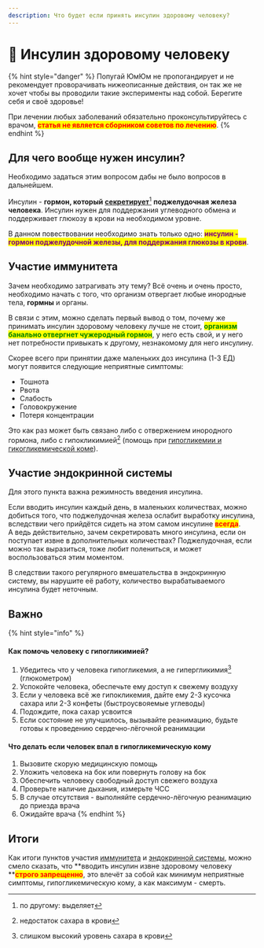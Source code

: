 ```yaml
---
description: Что будет если принять инсулин здоровому человеку?
---
```


# 💉 Инсулин здоровому человеку

{% hint style="danger" %}
Попугай ЮмЮм не пропогандирует и не рекомендует проворачивать нижеописанные действия, он так же не хочет чтобы вы проводили такие эксперименты над собой. Берегите себя и своё здоровье!

При лечении любых заболеваний обязательно проконсультируйтесь с врачом, <mark style="color:red;">**статья не является сборником советов по лечению**</mark>.
{% endhint %}

## Для чего вообще нужен инсулин? <a href="#why-do-you-need-insulin" id="why-do-you-need-insulin"></a>

Необходимо задаться этим вопросом дабы не было вопросов в дальнейшем.

Инсулин - **гормон, который** [**секретирует**](#user-content-fn-1)[^1] **поджелудочная железа человека**. Инсулин нужен для поддержания углеводного обмена и поддерживает глюкозу в крови на необходимом уровне.

В данном повествовании необходимо знать только одно: <mark style="color:purple;">**инсулин - гормон поджелудочной железы, для поддержания глюкозы в крови**</mark>.

## Участие иммунитета <a href="#immune-system-involvement" id="immune-system-involvement"></a>

Зачем необходимо затрагивать эту тему? Всё очень и очень просто, необходимо начать с того, что организм отвергает любые инородные тела, **гормны** и органы.

В связи с этим, можно сделать первый вывод о том, почему же принимать инсулин здоровому человеку лучше не стоит, <mark style="color:green;">**организм банально отвергнет чужеродный гормон**</mark>, у него есть свой, и у него нет потребности привыкать к другому, незнакомому для него инсулину.

Скорее всего при принятии даже маленьких доз инсулина (1-3 ЕД) могут появится следующие неприятные симптомы:

* Тошнота
* Рвота
* Слабость
* Головокружение
* Потеря концентрации

Это как раз может быть связано либо с отвержением инородного гормона, либо с гипокликимией[^2] (помощь при [гипогликемии и гикогликемической коме](insulin-for-a-healthy-person.md#important)).

## Участие эндокринной системы <a href="#endocrine-system-involvement" id="endocrine-system-involvement"></a>

Для этого пункта важна режимность введения инсулина.

Если вводить инсулин каждый день, в маленьких количествах, можно добиться того, что поджелудочная железа ослабит выработку инсулина, вследствии чего прийдётся сидеть на этом самом инсулине <mark style="color:red;">**всегда**</mark>.\
А ведь действительно, зачем секретировать много инсулина, если он поступает извне в дополнительных количествах? Поджелудочная, если можно так выразиться, тоже любит полениться, и может воспользоваться этим моментом.

В следствии такого регулярного вмешательства в эндокринную систему, вы нарушите её работу, количество вырабатываемого инсулина будет неточным.

## Важно <a href="#important" id="important"></a>

{% hint style="info" %}
#### Как помочь человеку с гипогликимией? <a href="#how-to-help-with-hypoglycemia" id="how-to-help-with-hypoglycemia"></a>

1. Убедитесь что у человека гипогликемия, а не гипергликимия[^3] (глюкометром)
2. Успокойте человека, обеспечьте ему доступ к свежему воздуху
3. Если у человека всё же гипокликемия, дайте ему 2-3 кусочка сахара или 2-3 конфеты (быстроусвояемые углеводы)
4. Подождите, пока сахар усвоится
5. Если состояние не улучшилось, вызывайте реанимацию, будьте готовы к проведению сердечно-лёгочной реанимации

#### Что делать если человек впал в гипогликемическую кому <a href="#how-to-help-with-hypoglycemic-coma" id="how-to-help-with-hypoglycemic-coma"></a>

1. Вызовите скорую медицинскую помощь
2. Уложить человека на бок или повернуть голову на бок
3. Обеспечить человеку свободный доступ свежего воздуха
4. Проверьте наличие дыхания, измерьте ЧСС
5. В случае отсутствия - выполняйте сердечно-лёгочную реанимацию до приезда врача
6. Ожидайте врача
{% endhint %}

## Итоги <a href="#results" id="results"></a>

Как итоги пунктов участия [иммунитета](insulin-for-a-healthy-person.md#immune-system-involvement) и [эндокринной системы](insulin-for-a-healthy-person.md#endocrine-system-involvement), можно смело сказать, что **вводить инсулин извне здоровому человеку **<mark style="color:red;">**строго запрещенно**</mark>, это влечёт за собой как минимум неприятные симптомы, гипогликемическую кому, а как максимум - смерть.

[^1]: по другому: выделяет

[^2]: недостаток сахара в крови

[^3]: слишком высокий уровень сахара в крови
